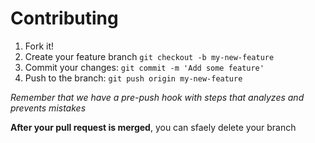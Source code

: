 # Contributing

1. Fork it!
2. Create your feature branch `git checkout -b my-new-feature`
3. Commit your changes: `git commit -m 'Add some feature'`
4. Push to the branch: `git push origin my-new-feature`

_Remember that we have a pre-push hook with steps that analyzes and prevents mistakes_

**After your pull request is merged**, you can sfaely delete your branch
